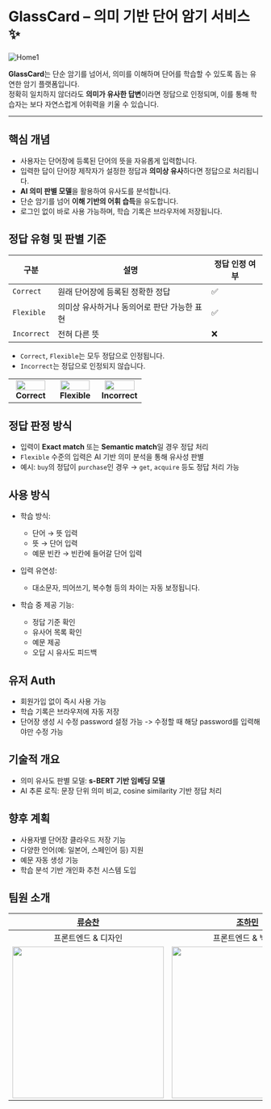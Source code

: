 # GlassCard – 의미 기반 단어 암기 서비스 ✨
![Home1](https://github.com/user-attachments/assets/175e1127-31ac-479c-bb54-a6a4de6390ad)

**GlassCard**는 단순 암기를 넘어서, 의미를 이해하며 단어를 학습할 수 있도록 돕는 유연한 암기 플랫폼입니다.  
정확히 일치하지 않더라도 **의미가 유사한 답변**이라면 정답으로 인정되며, 이를 통해 학습자는 보다 자연스럽게 어휘력을 키울 수 있습니다.

---

## 핵심 개념
 
- 사용자는 단어장에 등록된 단어의 뜻을 자유롭게 입력합니다.
- 입력한 답이 단어장 제작자가 설정한 정답과 **의미상 유사**하다면 정답으로 처리됩니다.
- **AI 의미 판별 모델**을 활용하여 유사도를 분석합니다.
- 단순 암기를 넘어 **이해 기반의 어휘 습득**을 유도합니다.
- 로그인 없이 바로 사용 가능하며, 학습 기록은 브라우저에 저장됩니다.


## 정답 유형 및 판별 기준

| 구분       | 설명                                      | 정답 인정 여부 |
|------------|-------------------------------------------|----------------|
| `Correct`  | 원래 단어장에 등록된 정확한 정답          | ✅              |
| `Flexible` | 의미상 유사하거나 동의어로 판단 가능한 표현 | ✅              |
| `Incorrect`| 전혀 다른 뜻                              | ❌              |

- `Correct`, `Flexible`는 모두 정답으로 인정됩니다.
- `Incorrect`는 정답으로 인정되지 않습니다.
<table width="100%">
  <tr>
    <td align="center" width="33%">
      <img src="https://github.com/user-attachments/assets/b1b4068d-395a-4d63-8c14-4d8491b0a921" width="90%" /><br/>
      <strong>Correct</strong>
    </td>
    <td align="center" width="33%">
      <img src="https://github.com/user-attachments/assets/9103695e-2e0e-468e-9132-838f9277e3c4" width="90%" /><br/>
      <strong>Flexible</strong>
    </td>
    <td align="center" width="33%">
      <img src="https://github.com/user-attachments/assets/9b0ab61e-808e-4cf4-9377-495c06336f4b" width="90%" /><br/>
      <strong>Incorrect</strong>
    </td>
  </tr>
</table>


## 정답 판정 방식

- 입력이 **Exact match** 또는 **Semantic match**일 경우 정답 처리
- `Flexible` 수준의 입력은 AI 기반 의미 분석을 통해 유사성 판별
- 예시: `buy`의 정답이 `purchase`인 경우 → `get`, `acquire` 등도 정답 처리 가능


## 사용 방식

- 학습 방식:  
  - 단어 → 뜻 입력  
  - 뜻 → 단어 입력
  - 예문 빈칸 → 빈칸에 들어갈 단어 입력

- 입력 유연성:  
  - 대소문자, 띄어쓰기, 복수형 등의 차이는 자동 보정됩니다.

- 학습 중 제공 기능:  
  - 정답 기준 확인
  - 유사어 목록 확인 
  - 예문 제공
  - 오답 시 유사도 피드백


## 유저 Auth

- 회원가입 없이 즉시 사용 가능
- 학습 기록은 브라우저에 자동 저장
- 단어장 생성 시 수정 password 설정 가능 -> 수정할 때 해당 password를 입력해야만 수정 가능


## 기술적 개요

- 의미 유사도 판별 모델: **s-BERT 기반 임베딩 모델**
- AI 추론 로직: 문장 단위 의미 비교, cosine similarity 기반 정답 처리


## 향후 계획

- 사용자별 단어장 클라우드 저장 기능
- 다양한 언어(예: 일본어, 스페인어 등) 지원
- 예문 자동 생성 기능
- 학습 분석 기반 개인화 추천 시스템 도입


## 팀원 소개
|[류승찬](https://github.com/winshine0326)|[조하민](https://github.com/yuuki08noah)|
|:---:|:---:|
|프론트엔드 & 디자인|프론트엔드 & 백엔드|
|<img src="https://github.com/user-attachments/assets/4d636456-d599-42da-83bb-8b0adb86cddb" width="300px" />|<img src="https://github.com/user-attachments/assets/db4117b4-930d-4b80-a58d-8393fe84734a" width="300px" />|






